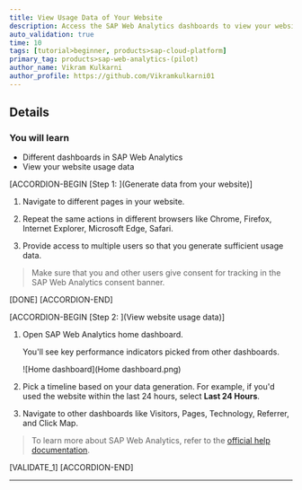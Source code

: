 ```yaml
---
title: View Usage Data of Your Website
description: Access the SAP Web Analytics dashboards to view your website usage data.
auto_validation: true
time: 10
tags: [tutorial>beginner, products>sap-cloud-platform]
primary_tag: products>sap-web-analytics-(pilot)
author_name: Vikram Kulkarni
author_profile: https://github.com/Vikramkulkarni01
---
```


## Details
### You will learn
  - Different dashboards in SAP Web Analytics
  - View your website usage data

[ACCORDION-BEGIN [Step 1: ](Generate data from your website)]

1. Navigate to different pages in your website.

2. Repeat the same actions in different browsers like Chrome, Firefox, Internet Explorer, Microsoft Edge, Safari.

3. Provide access to multiple users so that you generate sufficient usage data.

> Make sure that you and other users give consent for tracking in the SAP Web Analytics consent banner.

[DONE]
[ACCORDION-END]

[ACCORDION-BEGIN [Step 2: ](View website usage data)]

1. Open SAP Web Analytics home dashboard.

    You'll see key performance indicators picked from other dashboards.

    ![Home dashboard](Home dashboard.png)

2. Pick a timeline based on your data generation. For example, if you'd used the website within the last 24 hours, select **Last 24 Hours**.

3. Navigate to other dashboards like Visitors, Pages, Technology, Referrer, and Click Map.

>To learn more about SAP Web Analytics, refer to the [official help documentation](https://help.sap.com/viewer/e342b49c78c74d4e8ebc00700a791aee/Cloud/en-US/).


[VALIDATE_1]
[ACCORDION-END]

---
